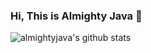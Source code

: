 ### Hi, This is Almighty Java 👋

<!--
**mightyjava/mightyjava** is a ✨ _special_ ✨ repository because its `README.md` (this file) appears on your GitHub profile.

Here are some ideas to get you started:

- 🔭 I’m currently working on ...
- 🌱 I’m currently learning ...
- 👯 I’m looking to collaborate on ...
- 🤔 I’m looking for help with ...
- 💬 Ask me about ...
- 📫 How to reach me: ...
- 😄 Pronouns: ...
- ⚡ Fun fact: ...
-->
![almightyjava's github stats](https://github-readme-stats.vercel.app/api?username=mightyjava&show_icons=true&theme=gruvbox)
